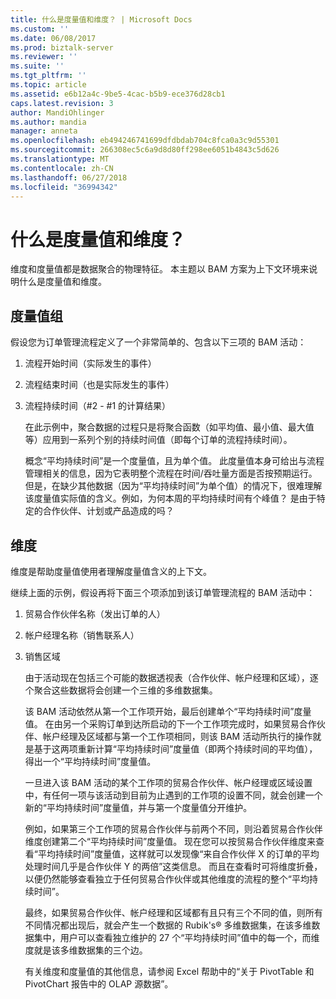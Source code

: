 ```yaml
---
title: 什么是度量值和维度？ | Microsoft Docs
ms.custom: ''
ms.date: 06/08/2017
ms.prod: biztalk-server
ms.reviewer: ''
ms.suite: ''
ms.tgt_pltfrm: ''
ms.topic: article
ms.assetid: e6b12a4c-9be5-4cac-b5b9-ece376d28cb1
caps.latest.revision: 3
author: MandiOhlinger
ms.author: mandia
manager: anneta
ms.openlocfilehash: eb494246741699dfdbdab704c8fca0a3c9d55301
ms.sourcegitcommit: 266308ec5c6a9d8d80ff298ee6051b4843c5d626
ms.translationtype: MT
ms.contentlocale: zh-CN
ms.lasthandoff: 06/27/2018
ms.locfileid: "36994342"
---
```

# <a name="what-are-measures-and-dimensions"></a>什么是度量值和维度？
维度和度量值都是数据聚合的物理特征。 本主题以 BAM 方案为上下文环境来说明什么是度量值和维度。  
  
## <a name="measures"></a>度量值组  
 假设您为订单管理流程定义了一个非常简单的、包含以下三项的 BAM 活动：  
  
1. 流程开始时间（实际发生的事件）  
  
2. 流程结束时间（也是实际发生的事件）  
  
3. 流程持续时间（#2 - #1 的计算结果）  
  
   在此示例中，聚合数据的过程只是将聚合函数（如平均值、最小值、最大值等）应用到一系列个别的持续时间值（即每个订单的流程持续时间）。  
  
   概念“平均持续时间”是一个度量值，且为单个值。 此度量值本身可给出与流程管理相关的信息，因为它表明整个流程在时间/吞吐量方面是否按预期运行。 但是，在缺少其他数据（因为“平均持续时间”为单个值）的情况下，很难理解该度量值实际值的含义。例如，为何本周的平均持续时间有个峰值？ 是由于特定的合作伙伴、计划或产品造成的吗？  
  
## <a name="dimensions"></a>维度  
 维度是帮助度量值使用者理解度量值含义的上下文。  
  
 继续上面的示例，假设再将下面三个项添加到该订单管理流程的 BAM 活动中：  
  
1. 贸易合作伙伴名称（发出订单的人）  
  
2. 帐户经理名称（销售联系人）  
  
3. 销售区域  
  
   由于活动现在包括三个可能的数据透视表（合作伙伴、帐户经理和区域），逐个聚合这些数据将会创建一个三维的多维数据集。  
  
   该 BAM 活动依然从第一个工作项开始，最后创建单个“平均持续时间”度量值。 在由另一个采购订单到达所启动的下一个工作项完成时，如果贸易合作伙伴、帐户经理及区域都与第一个工作项相同，则该 BAM 活动所执行的操作就是基于这两项重新计算“平均持续时间”度量值（即两个持续时间的平均值），得出一个“平均持续时间”度量值。  
  
   一旦进入该 BAM 活动的某个工作项的贸易合作伙伴、帐户经理或区域设置中，有任何一项与该活动到目前为止遇到的工作项的设置不同，就会创建一个新的“平均持续时间”度量值，并与第一个度量值分开维护。  
  
   例如，如果第三个工作项的贸易合作伙伴与前两个不同，则沿着贸易合作伙伴维度创建第二个“平均持续时间”度量值。 现在您可以按贸易合作伙伴维度来查看“平均持续时间”度量值，这样就可以发现像“来自合作伙伴 X 的订单的平均处理时间几乎是合作伙伴 Y 的两倍”这类信息。 而且在查看时可将维度折叠，以便仍然能够查看独立于任何贸易合作伙伴或其他维度的流程的整个“平均持续时间”。  
  
   最终，如果贸易合作伙伴、帐户经理和区域都有且只有三个不同的值，则所有不同情况都出现后，就会产生一个数据的 Rubik's® 多维数据集，在该多维数据集中，用户可以查看独立维护的 27 个“平均持续时间”值中的每一个，而维度就是该多维数据集的三个边。  
  
   有关维度和度量值的其他信息，请参阅 Excel 帮助中的“关于 PivotTable 和 PivotChart 报告中的 OLAP 源数据”。